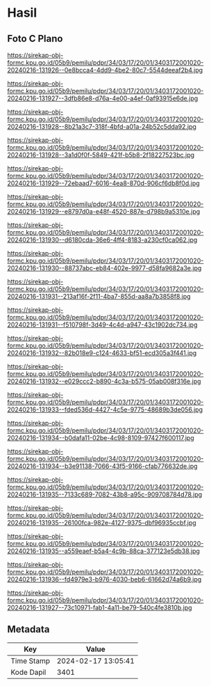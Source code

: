 # Hasil

## Foto C Plano

https://sirekap-obj-formc.kpu.go.id/05b9/pemilu/pdpr/34/03/17/20/01/3403172001020-20240216-131926--0e8bcca4-4dd9-4be2-80c7-5544deeaf2b4.jpg

https://sirekap-obj-formc.kpu.go.id/05b9/pemilu/pdpr/34/03/17/20/01/3403172001020-20240216-131927--3dfb86e8-d76a-4e00-a4ef-0af93915e6de.jpg

https://sirekap-obj-formc.kpu.go.id/05b9/pemilu/pdpr/34/03/17/20/01/3403172001020-20240216-131928--8b21a3c7-318f-4bfd-a01a-24b52c5dda92.jpg

https://sirekap-obj-formc.kpu.go.id/05b9/pemilu/pdpr/34/03/17/20/01/3403172001020-20240216-131928--3a1d0f0f-5849-421f-b5b8-2f18227523bc.jpg

https://sirekap-obj-formc.kpu.go.id/05b9/pemilu/pdpr/34/03/17/20/01/3403172001020-20240216-131929--72ebaad7-6016-4ea8-870d-906cf6db8f0d.jpg

https://sirekap-obj-formc.kpu.go.id/05b9/pemilu/pdpr/34/03/17/20/01/3403172001020-20240216-131929--e8797d0a-e48f-4520-887e-d798b9a5310e.jpg

https://sirekap-obj-formc.kpu.go.id/05b9/pemilu/pdpr/34/03/17/20/01/3403172001020-20240216-131930--d6180cda-36e6-4ff4-8183-a230cf0ca062.jpg

https://sirekap-obj-formc.kpu.go.id/05b9/pemilu/pdpr/34/03/17/20/01/3403172001020-20240216-131930--88737abc-eb84-402e-9977-d58fa9682a3e.jpg

https://sirekap-obj-formc.kpu.go.id/05b9/pemilu/pdpr/34/03/17/20/01/3403172001020-20240216-131931--213af16f-2f11-4ba7-855d-aa8a7b3858f8.jpg

https://sirekap-obj-formc.kpu.go.id/05b9/pemilu/pdpr/34/03/17/20/01/3403172001020-20240216-131931--f510798f-3d49-4c4d-a947-43c1902dc734.jpg

https://sirekap-obj-formc.kpu.go.id/05b9/pemilu/pdpr/34/03/17/20/01/3403172001020-20240216-131932--82b018e9-c124-4633-bf51-ecd305a3f441.jpg

https://sirekap-obj-formc.kpu.go.id/05b9/pemilu/pdpr/34/03/17/20/01/3403172001020-20240216-131932--e029ccc2-b890-4c3a-b575-05ab008f316e.jpg

https://sirekap-obj-formc.kpu.go.id/05b9/pemilu/pdpr/34/03/17/20/01/3403172001020-20240216-131933--fded536d-4427-4c5e-9775-48689b3de056.jpg

https://sirekap-obj-formc.kpu.go.id/05b9/pemilu/pdpr/34/03/17/20/01/3403172001020-20240216-131934--b0dafa11-02be-4c98-8109-97427f600117.jpg

https://sirekap-obj-formc.kpu.go.id/05b9/pemilu/pdpr/34/03/17/20/01/3403172001020-20240216-131934--b3e91138-7066-43f5-9166-cfab776632de.jpg

https://sirekap-obj-formc.kpu.go.id/05b9/pemilu/pdpr/34/03/17/20/01/3403172001020-20240216-131935--7133c689-7082-43b8-a95c-909708784d78.jpg

https://sirekap-obj-formc.kpu.go.id/05b9/pemilu/pdpr/34/03/17/20/01/3403172001020-20240216-131935--26100fca-982e-4127-9375-dbf96935ccbf.jpg

https://sirekap-obj-formc.kpu.go.id/05b9/pemilu/pdpr/34/03/17/20/01/3403172001020-20240216-131935--a559eaef-b5a4-4c9b-88ca-377123e5db38.jpg

https://sirekap-obj-formc.kpu.go.id/05b9/pemilu/pdpr/34/03/17/20/01/3403172001020-20240216-131936--fd4979e3-b976-4030-beb6-61662d74a6b9.jpg

https://sirekap-obj-formc.kpu.go.id/05b9/pemilu/pdpr/34/03/17/20/01/3403172001020-20240216-131927--73c10971-fab1-4a11-be79-540c4fe3810b.jpg


## Metadata

| Key        | Value               |
| ---------- | ------------------- |
| Time Stamp | 2024-02-17 13:05:41 |
| Kode Dapil | 3401                |



